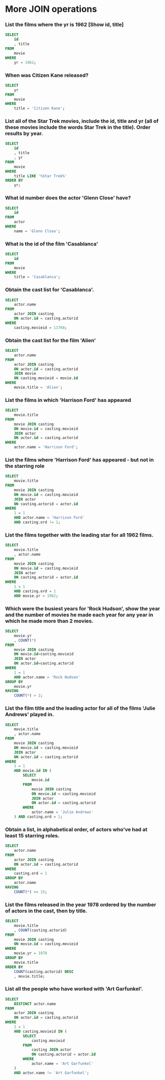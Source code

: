 # More JOIN operations

### List the films where the yr is 1962 [Show id, title]
```sql
SELECT
    id
    , title
FROM
    movie
WHERE
    yr = 1962;
```

### When was Citizen Kane released?
```sql
SELECT
    yr
FROM
    movie
WHERE
    title = 'Citizen Kane';
```

### List all of the Star Trek movies, include the id, title and yr (all of these movies include the words Star Trek in the title). Order results by year.
```sql
SELECT
    id
    , title
    , yr
FROM
    movie
WHERE
    title LIKE '%Star Trek%'
ORDER BY
    yr;
```

### What id number does the actor 'Glenn Close' have?
```sql
SELECT
    id
FROM
    actor
WHERE
    name = 'Glenn Close';
```

### What is the id of the film 'Casablanca'
```sql
SELECT
    id
FROM
    movie
WHERE
    title = 'Casablanca';
```

### Obtain the cast list for 'Casablanca'.
```sql
SELECT
    actor.name
FROM
    actor JOIN casting
    ON actor.id = casting.actorid
WHERE
    casting.movieid = 11768;
```

### Obtain the cast list for the film 'Alien'
```sql
SELECT
    actor.name
FROM
    actor JOIN casting
    ON actor.id = casting.actorid
    JOIN movie
    ON casting.movieid = movie.id
WHERE
    movie.title = 'Alien';
```

### List the films in which 'Harrison Ford' has appeared
```sql
SELECT
    movie.title
FROM
    movie JOIN casting
    ON movie.id = casting.movieid
    JOIN actor
    ON actor.id = casting.actorid
WHERE
    actor.name = 'Harrison Ford';
```

### List the films where 'Harrison Ford' has appeared - but not in the starring role
```sql
SELECT
    movie.title
FROM
    movie JOIN casting
    ON movie.id = casting.movieid
    JOIN actor
    ON casting.actorid = actor.id
WHERE
    1 = 1
    AND actor.name = 'Harrison Ford'
    AND casting.ord != 1;
```

### List the films together with the leading star for all 1962 films.
```sql
SELECT
    movie.title
    , actor.name
FROM
    movie JOIN casting
    ON movie.id = casting.movieid
    JOIN actor
    ON casting.actorid = actor.id
WHERE
    1 = 1
    AND casting.ord = 1
    AND movie.yr = 1962;
```

### Which were the busiest years for 'Rock Hudson', show the year and the number of movies he made each year for any year in which he made more than 2 movies.
```sql
SELECT
    movie.yr
    , COUNT(*)
FROM
    movie JOIN casting
    ON movie.id=casting.movieid
    JOIN actor
    ON actor.id=casting.actorid
WHERE
    1 = 1
    AND actor.name = 'Rock Hudson'
GROUP BY
    movie.yr
HAVING
    COUNT(*) > 2;
```

### List the film title and the leading actor for all of the films 'Julie Andrews' played in.
```sql
SELECT
    movie.title
    , actor.name
FROM
    movie JOIN casting
    ON movie.id = casting.movieid
    JOIN actor
    ON actor.id = casting.actorid
WHERE
    1 = 1
    AND movie.id IN (
        SELECT
            movie.id
        FROM
            movie JOIN casting
            ON movie.id = casting.movieid
            JOIN actor
            ON actor.id = casting.actorid
        WHERE
            actor.name = 'Julie Andrews' 
    ) AND casting.ord = 1;
```

### Obtain a list, in alphabetical order, of actors who've had at least 15 starring roles.
```sql
SELECT
    actor.name
FROM
    actor JOIN casting
    ON actor.id = casting.actorid
WHERE
    casting.ord = 1
GROUP BY
    actor.name
HAVING
    COUNT(*) >= 15;
```

### List the films released in the year 1978 ordered by the number of actors in the cast, then by title.
```sql
SELECT
    movie.title
    , COUNT(casting.actorid)
FROM
    movie JOIN casting
    ON movie.id = casting.movieid
WHERE
    movie.yr = 1978
GROUP BY
    movie.title
ORDER BY
    COUNT(casting.actorid) DESC
    , movie.title;
```

### List all the people who have worked with 'Art Garfunkel'.
```sql
SELECT
    DISTINCT actor.name
FROM
    actor JOIN casting
    ON actor.id = casting.actorid
WHERE
    1 = 1
    AND casting.movieid IN (
        SELECT
            casting.movieid
        FROM
            casting JOIN actor
            ON casting.actorid = actor.id
        WHERE
            actor.name = 'Art Garfunkel'
    )
    AND actor.name != 'Art Garfunkel';
```